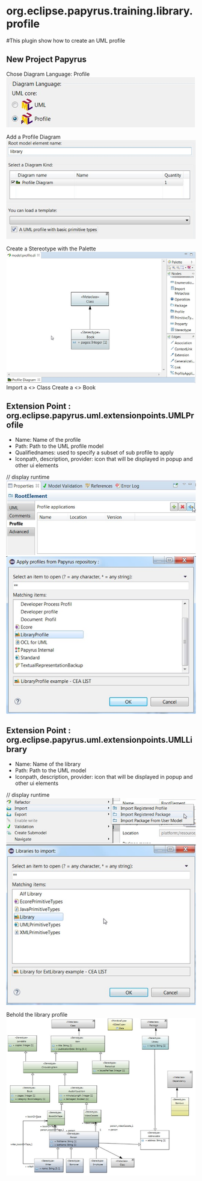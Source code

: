 org.eclipse.papyrus.training.library.profile
=======================================

#This plugin show how to create an UML profile

## New Project Papyrus
 Chose Diagram Language: Profile  
![Libraryergt jpg][DiagramLanguage] 
 
 Add a Profile Diagram   
![Libraryergt jpg][ProfileDiagram] 


 Create a Stereotype with the Palette
![Libraryergt jpg][FirstStereotype]
 Import a <<Metaclass>> Class
 Create a <<Stereotype>> Book 


## Extension Point : org.eclipse.papyrus.uml.extensionpoints.UMLProfile  
  - Name: Name of the profile
  - Path: Path to the UML profile model
  - Qualifiednames: used to specify a subset of sub profile to apply
  - Iconpath, description, provider: icon that will be displayed in popup and other ui elements

// display runtime  
 ![Libraryergt jpg][ApplyProfile1]
 ![Libraryergt jpg][ApplyProfile2]

## Extension Point : org.eclipse.papyrus.uml.extensionpoints.UMLLibrary  
  - Name: Name of the library
  - Path: Path to the UML model
  - Iconpath, description, provider: icon that will be displayed in popup and other ui elements

// display runtime  
 ![Libraryergt jpg][ImportLibrary1]
 ![Libraryergt jpg][ImportLibrary2]

Behold the library profile ![Libraryergt jpg][LibraryProfileDiagram]  

[LibraryProfileDiagram]: /org.eclipse.papyrus.training.library.profile/doc/LibraryProfile.jpg?raw=true "Library Profile Diagram"
[ApplyProfile1]: /org.eclipse.papyrus.training.library.profile/doc/ApplyProfile1.jpg?raw=true "Apply a Profile Step1"
[ApplyProfile2]: /org.eclipse.papyrus.training.library.profile/doc/ApplyProfile2.jpg?raw=true "Apply a Profile Step2"
[ImportLibrary1]: /org.eclipse.papyrus.training.library.profile/doc/ImportLibrary1.jpg?raw=true "Import Library Step1"
[ImportLibrary2]: /org.eclipse.papyrus.training.library.profile/doc/ImportLibrary2.jpg?raw=true "Import Library Step2"
[FirstStereotype]: /org.eclipse.papyrus.training.library.profile/doc/FirstStereotype.jpg?raw=true "Creat First Stereotype"
[RegisterLibrary]: /org.eclipse.papyrus.training.library.profile/doc/RegisterLibrary.jpg?raw=true "Register a Library"
[RegisterProfile]: /org.eclipse.papyrus.training.library.profile/doc/RegisterProfile.jpg?raw=true "Register a Profile"
[ProfileDiagram]: /org.eclipse.papyrus.training.library.profile/doc/ProfileDiagram.jpg?raw=true "Add a Profile Diagram"
[DiagramLanguage]: /org.eclipse.papyrus.training.library.profile/doc/DiagramLanguage.jpg?raw=true "Select Diagram Language"

